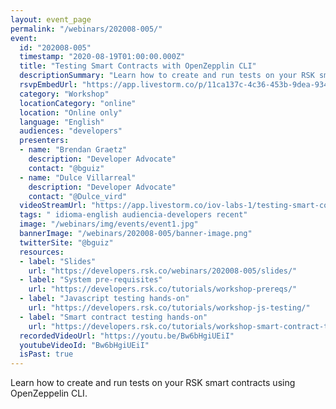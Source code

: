 ```yaml
---
layout: event_page
permalink: "/webinars/202008-005/"
event:
  id: "202008-005"
  timestamp: "2020-08-19T01:00:00.000Z"
  title: "Testing Smart Contracts with OpenZepplin CLI"
  descriptionSummary: "Learn how to create and run tests on your RSK smart contracts using OpenZeppelin CLI."
  rsvpEmbedUrl: "https://app.livestorm.co/p/11ca137c-4c36-453b-9dea-93458bc3c831/form"
  category: "Workshop"
  locationCategory: "online"
  location: "Online only"
  language: "English"
  audiences: "developers"
  presenters:
  - name: "Brendan Graetz"
    description: "Developer Advocate"
    contact: "@bguiz"
  - name: "Dulce Villarreal"
    description: "Developer Advocate"
    contact: "@Dulce_vird"
  videoStreamUrl: "https://app.livestorm.co/iov-labs-1/testing-smart-contracts-with-openzepplin"
  tags: " idioma-english audiencia-developers recent"
  image: "/webinars/img/events/event1.jpg"
  bannerImage: "/webinars/202008-005/banner-image.png"
  twitterSite: "@bguiz"
  resources:
  - label: "Slides"
    url: "https://developers.rsk.co/webinars/202008-005/slides/"
  - label: "System pre-requisites"
    url: "https://developers.rsk.co/tutorials/workshop-prereqs/"
  - label: "Javascript testing hands-on"
    url: "https://developers.rsk.co/tutorials/workshop-js-testing/"
  - label: "Smart contract testing hands-on"
    url: "https://developers.rsk.co/tutorials/workshop-smart-contract-testing-ozcli/"
  recordedVideoUrl: "https://youtu.be/Bw6bHgiUEiI"
  youtubeVideoId: "Bw6bHgiUEiI"
  isPast: true
---
```



Learn how to create and run tests on your RSK smart contracts using OpenZeppelin CLI.

